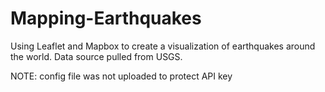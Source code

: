 # Mapping-Earthquakes

Using Leaflet and Mapbox to create a visualization of earthquakes around the world.
Data source pulled from USGS.

NOTE: config file was not uploaded to protect API key
